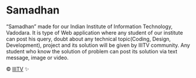 # Samadhan

“Samadhan” made for our Indian Institute of Information Technology, Vadodara. It is type of Web application where any student of our institute can post his query, doubt about any technical topic(Coding, Design, Development), project and its solution will be given by IIITV community. Any student who know the solution of problem can post its solution via text message, image or video.

©️ [IIITV](http://iiitvadodara.ac.in/) ✨
